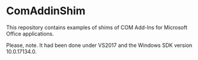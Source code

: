 # ComAddinShim
This repository contains examples of shims of COM Add-Ins for Microsoft Office applications.

Please, note. It had been done under VS2017 and the Windows SDK version 10.0.17134.0.
